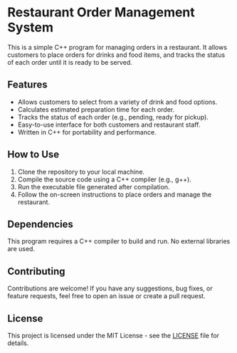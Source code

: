 # Restaurant Order Management System

This is a simple C++ program for managing orders in a restaurant. It allows customers to place orders for drinks and food items, and tracks the status of each order until it is ready to be served.

## Features

- Allows customers to select from a variety of drink and food options.
- Calculates estimated preparation time for each order.
- Tracks the status of each order (e.g., pending, ready for pickup).
- Easy-to-use interface for both customers and restaurant staff.
- Written in C++ for portability and performance.

## How to Use

1. Clone the repository to your local machine.
2. Compile the source code using a C++ compiler (e.g., g++).
3. Run the executable file generated after compilation.
4. Follow the on-screen instructions to place orders and manage the restaurant.

## Dependencies

This program requires a C++ compiler to build and run. No external libraries are used.

## Contributing

Contributions are welcome! If you have any suggestions, bug fixes, or feature requests, feel free to open an issue or create a pull request.

## License

This project is licensed under the MIT License - see the [LICENSE](LICENSE) file for details.

